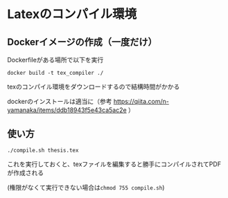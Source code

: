 Latexのコンパイル環境
====

## Dockerイメージの作成（一度だけ）
Dockerfileがある場所で以下を実行

`docker build -t tex_compiler ./`

texのコンパイル環境をダウンロードするので結構時間がかかる

dockerのインストールは適当に（参考 https://qiita.com/n-yamanaka/items/ddb18943f5e43ca5ac2e ）

## 使い方
`./compile.sh thesis.tex`

これを実行しておくと、texファイルを編集すると勝手にコンパイルされてPDFが作成される

(権限がなくて実行できない場合は`chmod 755 compile.sh`)